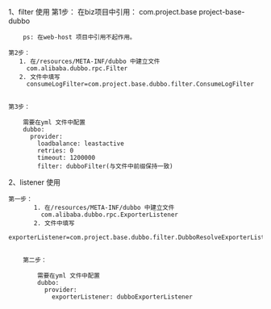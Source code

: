 
1、filter 使用
    第1步：
       在biz项目中引用：
       <dependency>
            <groupId>com.project.base</groupId>
            <artifactId>project-base-dubbo</artifactId>
        </dependency>

        ps: 在web-host 项目中引用不起作用。

    第2步：
       1. 在/resources/META-INF/dubbo 中建立文件
         com.alibaba.dubbo.rpc.Filter
       2. 文件中填写
         consumeLogFilter=com.project.base.dubbo.filter.ConsumeLogFilter


    第3步：

        需要在yml 文件中配置
        dubbo:
          provider:
            loadbalance: leastactive
            retries: 0
            timeout: 1200000
            filter: dubboFilter(与文件中前缀保持一致)

2、listener 使用

    第一步：
           1. 在/resources/META-INF/dubbo 中建立文件
             com.alibaba.dubbo.rpc.ExporterListener
           2. 文件中填写
             exporterListener=com.project.base.dubbo.filter.DubboResolveExporterListener
    
    
        第二步：
    
            需要在yml 文件中配置
            dubbo:
              provider:
                exporterListener: dubboExporterListener
